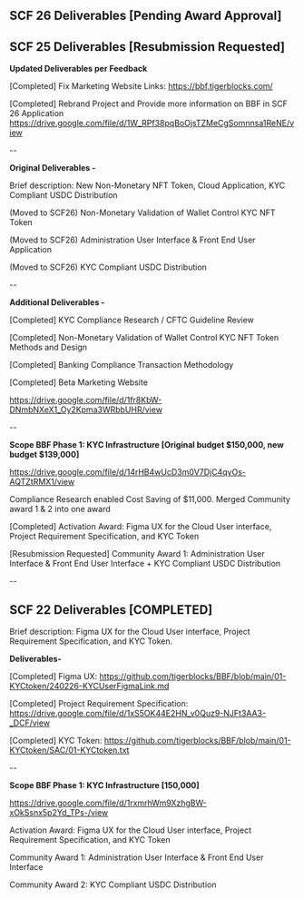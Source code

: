 ## SCF 26 Deliverables [Pending Award Approval]


## SCF 25 Deliverables [Resubmission Requested]

**Updated Deliverables per Feedback**

[Completed] Fix Marketing Website Links: 
https://bbf.tigerblocks.com/

[Completed] Rebrand Project and Provide more information on BBF in SCF 26 Application
https://drive.google.com/file/d/1W_RPf38pqBoOjsTZMeCgSomnnsa1ReNE/view

--

**Original Deliverables -**

Brief description: New Non-Monetary NFT Token, Cloud Application, KYC Compliant USDC Distribution 

(Moved to SCF26) Non-Monetary Validation of Wallet Control KYC NFT Token

(Moved to SCF26) Administration User Interface & Front End User Application

(Moved to SCF26) KYC Compliant USDC Distribution

--

**Additional Deliverables -**

[Completed] KYC Compliance Research / CFTC Guideline Review

[Completed] Non-Monetary Validation of Wallet Control KYC NFT Token Methods and Design

[Completed] Banking Compliance Transaction Methodology

[Completed] Beta Marketing Website

https://drive.google.com/file/d/1fr8KbW-DNmbNXeX1_Oy2Kpma3WRbbUHR/view

--

**Scope BBF Phase 1: KYC Infrastructure [Original budget $150,000, new budget $139,000]**

https://drive.google.com/file/d/14rHB4wUcD3m0V7DjC4qyOs-AQTZtRMX1/view

Compliance Research enabled Cost Saving of $11,000. Merged Community award 1 & 2 into one award

[Completed] Activation Award: Figma UX for the Cloud User interface, Project Requirement Specification, and KYC Token

[Resubmission Requested] Community Award 1: Administration User Interface & Front End User Interface + KYC Compliant USDC Distribution

--

 ## SCF 22 Deliverables [COMPLETED] 

Brief description: Figma UX for the Cloud User interface, Project Requirement Specification, and KYC Token.

**Deliverables-**

[Completed] Figma UX: https://github.com/tigerblocks/BBF/blob/main/01-KYCtoken/240226-KYCUserFigmaLink.md

[Completed] Project Requirement Specification: https://drive.google.com/file/d/1xS5OK44E2HN_v0Quz9-NJFt3AA3-_DCF/view

[Completed] KYC Token: https://github.com/tigerblocks/BBF/blob/main/01-KYCtoken/SAC/01-KYCtoken.txt

--

**Scope BBF Phase 1: KYC Infrastructure [150,000]**

https://drive.google.com/file/d/1rxmrhWm9XzhgBW-xOkSsnx5p2Yd_TPs-/view

Activation Award: Figma UX for the Cloud User interface, Project Requirement Specification, and KYC Token

Community Award 1: Administration User Interface & Front End User Interface 

Community Award 2: KYC Compliant USDC Distribution

